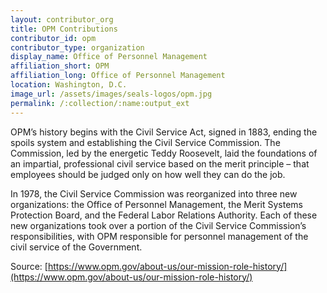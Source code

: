 ```yaml
---
layout: contributor_org
title: OPM Contributions
contributor_id: opm
contributor_type: organization
display_name: Office of Personnel Management
affiliation_short: OPM
affiliation_long: Office of Personnel Management
location: Washington, D.C.
image_url: /assets/images/seals-logos/opm.jpg
permalink: /:collection/:name:output_ext
---
```

OPM’s history begins with the Civil Service Act, signed in 1883, ending the spoils system and establishing the Civil Service Commission. The Commission, led by the energetic Teddy Roosevelt, laid the foundations of an impartial, professional civil service based on the merit principle – that employees should be judged only on how well they can do the job.

In 1978, the Civil Service Commission was reorganized into three new organizations: the Office of Personnel Management, the Merit Systems Protection Board, and the Federal Labor Relations Authority. Each of these new organizations took over a portion of the Civil Service Commission’s responsibilities, with OPM responsible for personnel management of the civil service of the Government. 

Source: [https://www.opm.gov/about-us/our-mission-role-history/](https://www.opm.gov/about-us/our-mission-role-history/)